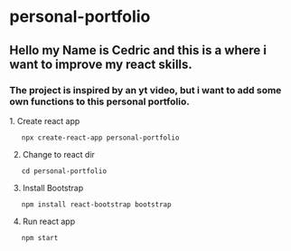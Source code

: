 # personal-portfolio

<h2>Hello my Name is Cedric and this is a where i want to improve my react skills.</h2>
<h3>The project is inspired by an yt video, but i want to add some own functions to this personal portfolio.</h3>
1. Create react app

```
   npx create-react-app personal-portfolio
```

2. Change to react dir

```
   cd personal-portfolio
```

3. Install Bootstrap

```
   npm install react-bootstrap bootstrap
```

4. Run react app

```
   npm start
```
